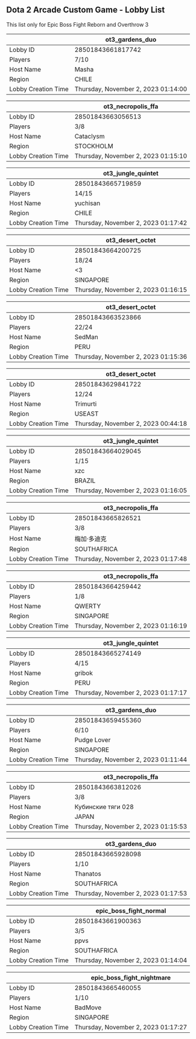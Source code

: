 ## Dota 2 Arcade Custom Game - Lobby List

This list only for Epic Boss Fight Reborn and Overthrow 3

|  | ot3_gardens_duo |
| ------ | ------ |
| Lobby ID | 28501843661817742 |
| Players | 7/10 |
| Host Name | Masha |
| Region | CHILE |
| Lobby Creation Time | Thursday, November 2, 2023 01:14:00 |


|  | ot3_necropolis_ffa |
| ------ | ------ |
| Lobby ID | 28501843663056513 |
| Players | 3/8 |
| Host Name | Cataclysm |
| Region | STOCKHOLM |
| Lobby Creation Time | Thursday, November 2, 2023 01:15:10 |


|  | ot3_jungle_quintet |
| ------ | ------ |
| Lobby ID | 28501843665719859 |
| Players | 14/15 |
| Host Name | yuchisan |
| Region | CHILE |
| Lobby Creation Time | Thursday, November 2, 2023 01:17:42 |


|  | ot3_desert_octet |
| ------ | ------ |
| Lobby ID | 28501843664200725 |
| Players | 18/24 |
| Host Name | <3 |
| Region | SINGAPORE |
| Lobby Creation Time | Thursday, November 2, 2023 01:16:15 |


|  | ot3_desert_octet |
| ------ | ------ |
| Lobby ID | 28501843663523866 |
| Players | 22/24 |
| Host Name | SedMan |
| Region | PERU |
| Lobby Creation Time | Thursday, November 2, 2023 01:15:36 |


|  | ot3_desert_octet |
| ------ | ------ |
| Lobby ID | 28501843629841722 |
| Players | 12/24 |
| Host Name | Trimurti |
| Region | USEAST |
| Lobby Creation Time | Thursday, November 2, 2023 00:44:18 |


|  | ot3_jungle_quintet |
| ------ | ------ |
| Lobby ID | 28501843664029045 |
| Players | 1/15 |
| Host Name | xzc |
| Region | BRAZIL |
| Lobby Creation Time | Thursday, November 2, 2023 01:16:05 |


|  | ot3_necropolis_ffa |
| ------ | ------ |
| Lobby ID | 28501843665826521 |
| Players | 3/8 |
| Host Name | 梅加·多迪克 |
| Region | SOUTHAFRICA |
| Lobby Creation Time | Thursday, November 2, 2023 01:17:48 |


|  | ot3_necropolis_ffa |
| ------ | ------ |
| Lobby ID | 28501843664259442 |
| Players | 1/8 |
| Host Name | QWERTY |
| Region | SINGAPORE |
| Lobby Creation Time | Thursday, November 2, 2023 01:16:19 |


|  | ot3_jungle_quintet |
| ------ | ------ |
| Lobby ID | 28501843665274149 |
| Players | 4/15 |
| Host Name | gribok |
| Region | PERU |
| Lobby Creation Time | Thursday, November 2, 2023 01:17:17 |


|  | ot3_gardens_duo |
| ------ | ------ |
| Lobby ID | 28501843659455360 |
| Players | 6/10 |
| Host Name | Pudge Lover |
| Region | SINGAPORE |
| Lobby Creation Time | Thursday, November 2, 2023 01:11:44 |


|  | ot3_necropolis_ffa |
| ------ | ------ |
| Lobby ID | 28501843663812026 |
| Players | 3/8 |
| Host Name | Кубинские тяги 028 |
| Region | JAPAN |
| Lobby Creation Time | Thursday, November 2, 2023 01:15:53 |


|  | ot3_gardens_duo |
| ------ | ------ |
| Lobby ID | 28501843665928098 |
| Players | 1/10 |
| Host Name | Thanatos |
| Region | SOUTHAFRICA |
| Lobby Creation Time | Thursday, November 2, 2023 01:17:53 |


|  | epic_boss_fight_normal |
| ------ | ------ |
| Lobby ID | 28501843661900363 |
| Players | 3/5 |
| Host Name | ppvs |
| Region | SOUTHAFRICA |
| Lobby Creation Time | Thursday, November 2, 2023 01:14:04 |


|  | epic_boss_fight_nightmare |
| ------ | ------ |
| Lobby ID | 28501843665460055 |
| Players | 1/10 |
| Host Name | BadMove |
| Region | SINGAPORE |
| Lobby Creation Time | Thursday, November 2, 2023 01:17:27 |


